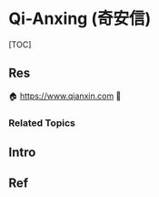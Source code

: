 # Qi-Anxing (奇安信)

[TOC]



## Res
🏠 https://www.qianxin.com
🚧 


### Related Topics



## Intro



## Ref
